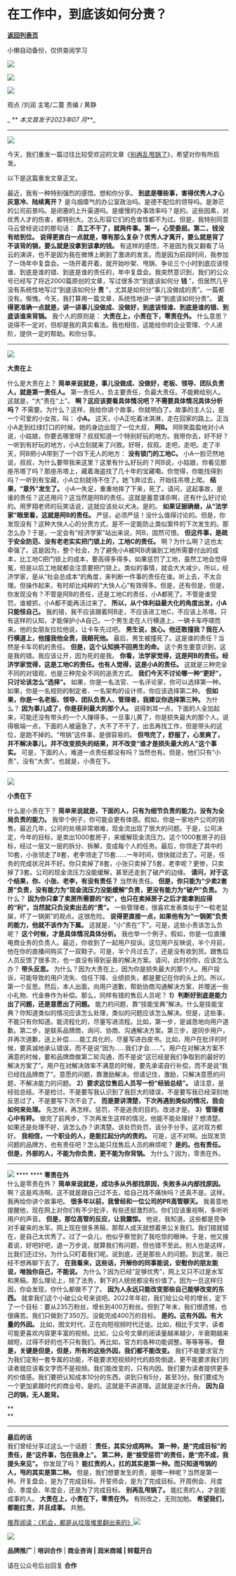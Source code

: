 # 在工作中，到底该如何分责？

[**返回列表页**](/gzh/刘润)

小懒自动备份，仅供查阅学习

![](https://mmbiz.qpic.cn/sz_mmbiz_jpg/Eia1pKbzLGbSZ57HPo7A5mhKzhKlg5Aok3X0IRy7oibLVF7JAbcXz1iago686lltde5Tnia1BGZlBqFymUYr1O4ibsg/640?wx_fmt=jpeg&wxfrom;=5&wx;_lazy=1&wx;_co=1)

![](https://mmbiz.qpic.cn/sz_mmbiz_jpg/Eia1pKbzLGbR0NhQvhyEAwEfBiaRhrxGiaFoGY6rGAxWNibdReA3EGfcKAVlME3wPEiba42k1vPsEPlRIIL3Hib3s2EA/640?wx_fmt=jpeg)

![](https://mmbiz.qpic.cn/sz_mmbiz_png/Eia1pKbzLGbQrmppBpTLmfvz0ic1lib0tib1zUIZfrsqGHibZP5cufpq3rlAhDmm7aEGveIjuxVhZDMrwGOvAp9uB3A/640?wx_fmt=png)

观点 /刘润 主笔/二蔓 责编 / 黄静

 _ ** _本文首发于2023年07_ _月_**_  

* * *

  

![](https://mmbiz.qpic.cn/sz_mmbiz_png/Eia1pKbzLGbQ2lP600v6XALulWwxkyLicicgQJBYfG0YTom4DXjWNHWJWiallou3776XVrbRGYXicK8KZEoBLyOaUAg/640?wx_fmt=png&wxfrom;=5&wx;_lazy=1&wx;_co=1)

今天，我们重发一篇过往比较受欢迎的文章《[别再乱甩锅了](https://mp.weixin.qq.com/s?__biz=MjM5NjM5MjQ4MQ==&mid=2651710637&idx=1&sn=89ebd3cef1b6d9e349fe9ae1fcb787bd&scene=21#wechat_redirect)》，希望对你有所启发。

以下是这篇重发文章正文。  
  

最近，我有一种特别强烈的感悟。想和你分享。 **到底是哪些事，害得优秀人才心灰意冷、陆续离开？**
是乌烟瘴气的办公室政治吗。是德不配位的领导吗。是渺茫的公司前景吗。是闭塞的上升渠道吗。是缓慢的办事效率吗？是的。这些因素，对优秀人才的伤害，都特别大。怎么形容它们的危害性都不为过。但是，我特别同意马云曾经说过的那句话：
**员工不干了，就两件事。第一，心受委屈。第二，钱没有给到位。**
**说得更直白一点就是，哪有那么复杂？优秀人才离开，要么就是背了不该背的锅，要么就是没拿到该拿的钱。**
有这样的感悟，不是因为我又翻看了马云的演讲，也不是因为我在微博上刷到了激进的发言。而是因为前段时间，我参加了一场年中复盘会。一场开着开着，就开始吵架、甩锅、争论三个小时到底应该怪谁、到底是谁的错、到底是谁的责任的，年中复盘会。我突然意识到，我们的公众号已经写了将近2000篇原创的文章，写过很多次“到底该如何分
**钱** ”，但居然几乎没有系统性地写过“到底该如何分 **责**
”，尤其是如何分“事儿没做成的责”。一篇都没有。惭愧。今天，我打算用一篇文章，系统性地讲一讲“到底该如何分责”。
**说得更准确一点就是，讲一讲事儿没做成、没做好，到底该怪谁、到底是谁的错、到底该谁来背锅。** 我个人的原则是： **大责在上，小责在下，零责在外。**
什么意思？说得不一定对，但却是我的真实看法。我也相信，这能给你的企业管理、个人进阶，提供一定的帮助。和你分享。

* * *

  

![](https://mmbiz.qpic.cn/sz_mmbiz_png/Eia1pKbzLGbQ2lP600v6XALulWwxkyLicicQkWsXkiaTw9CK00VSu2azJibI06Ywx67tKBPqgdK4KVMORGuzLwib0JLg/640?wx_fmt=png&wxfrom;=5&wx;_lazy=1&wx;_co=1)

 **大责在上**

  
什么是大责在上？ **简单来说就是，事儿没做成、没做好，老板、领导、团队负责人，就是第一责任人。**
第一责任人，负主要责任，负最大责任。不能赖给别人。这就是，“大”责在“上”。 **啊？这应该要看具体情况吧？不需要具体情况具体分析吗？**
不需要。为什么？这样，我给你讲个故事，你就明白了。故事的主人公，是一个可爱的小女孩，叫： **小A。**
这天，小A正吃着冰淇淋，走在回家的路上。正当小A走到红绿灯口的时候，她的身边出现了一位大叔， **阿B。**
阿B笑盈盈地对小A说，小姑娘，你要去哪里呀？叔叔知道一个特别好玩的地方。我带你去，好不好？一听到有好玩的地方，小A立刻就来了兴致。好呀，叔叔。走吧，走吧。走了半天，阿B把小A带到了一个四下无人的地方：
**没有锁门的工地C。**
小A一脸茫然地说，叔叔，为什么要带我来这里？这里有什么好玩的？阿B说，小姑娘，你看见那座吊塔了吗？那座吊塔上，藏着海盗找了几十年的宝藏嘞。你觉得，你能找得到吗？一听到有宝藏，小A立刻就待不住了。她飞奔过去，开始往吊塔上爬。
**结果，“意外”发生了。**
小A一失足，重重地摔了下来，死了。请问，这起事故，是谁的责任？这还用问？这当然是阿B的责任。这就是蓄意谋杀啊，还有什么好讨论的。用罗翔老师的玩笑话说，这就应该处以犬决。是的。
**如果证据确凿，从“法学家”眼里看，这就是阿B的责任。**
严惩，必须严惩！没什么值得讨论的。但是，你发现没有？这种大快人心的分责方式，是不一定能防止类似案件的下次发生的。那怎么办？于是，一定会有“经济学家”站出来说，阿B，固然可恨。
**但这件事，是疏于安全防范、没有老老实实把门锁上的，工地C的责任。**
啊？为什么啊？这也太牵强了。这是因为，整个社会，为了避免小A被阿B诱骗到工地所需要付出的成本，比工地C把门锁上的成本，要高得多得多。如果惩罚了工地，虽然工地会觉得冤，但是以后工地就都会注意要把门锁上。类似的事情，就会大大减少。所以，经济学家，是从“社会总成本”的角度，来判断一件事的责任在谁。听上去，不太合理。但操作起来，有时却比纯粹的“大快人心”有效得多。但是，还有但是，但是，你发现没有？不管是阿B的责任，还是工地C的责任，小A都死了。不管是谁受罚，谁被抓，小A都不能再活过来了。
**所以，从个体利益最大化的角度出发，小A只能怪自己。**
我的错，我不应该跟着阿B走，不应该进工地C，不应该上吊塔。只有这样的认知，才能保护小A自己。一个男生走在人行横道上，一辆卡车呼啸而来。他的女朋友拉拉他说，让卡车先过吧。
**男生说，放心。他还敢撞我？我在人行横道上，他撞我他全责，我赔死他。** 最后，男生被撞死了。这是谁的责任？当然是卡车司机的责任。
**但是，这个认知换不回男生的命。** 这个男生要意识到，这是我的错。我应该让开，因为死的是我。
**你看，法学家觉得，这是阿B的责任。经济学家觉得，这是工地C的责任。也有人觉得，这是小A的责任。**
这就是三种完全不同的对错观，也是三种完全不同的追责方式。 **我们今天不讨论哪一种“更好”，只讨论该怎么“选择”。**
如果，你是一名法官、一名评论家，你可以选择第一种。如果，你是一名规则的制定者、一名架构的设计师，你应该选择第二种。
**但如果，你是一名老板、领导、团队负责人、管理者，我建议你选择第三种。** 为什么？ **因为事儿成了，你是获利最大的那个人。**
说得刺耳一点，下面的人全加起来，可能还没有带头的一个人赚得多。一旦事儿黄了，你是损失最大的那个人。说得极端一点，下面的人被逼急了，大不了不干了，出去再找工作，但是带头的这位，是跑不掉的。“甩锅”这件事，是很容易的。
**但甩完了，舒服了，心里爽了，并不解决事儿，并不改变损失的结果，并不改变“谁才是损失最大的人”这个事实。**
可是，下面的人，难道一点责任都没有吗？当然也有。但是，他们只有“小责”，没有“大责”。也就是，小责在下。

* * *

  

![](https://mmbiz.qpic.cn/sz_mmbiz_png/Eia1pKbzLGbQ2lP600v6XALulWwxkyLicic9V0KaXYibNxOAibLiaO0KzH38x27E7jTXuZsAXISsZcKPY0xqAdkkBu8g/640?wx_fmt=png&wxfrom;=5&wx;_lazy=1&wx;_co=1)

 **小责在下**

  

什么是小责在下？ **简单来说就是，下面的人，只有为细节负责的能力，没有为全局负责的能力。**
我举个例子，你可能会更有体感。假如，你是一家地产公司的销售。最近几年，公司的处境非常艰难，现金流出现了很大的问题。于是，公司决定，今年的目标，是卖出1000套房子，来缓解现金流压力。这个1000套房子的目标，经过一层又一层的拆分、拆解，变成每个人的任务。最后，你领走了其中的10套，小张领走了8套，老李领走了15套......一年时间，很快就过去了。可是，任务的完成状况并不好。你只卖掉了8套，小张只卖掉了5套，老李呢？更惨，只卖掉了3套。公司的现金流压力没能缓解，甚至还走到了破产的边缘。
**请问，对于这个结果，你、小张、老李，有没有责任？** 当然有责任。
**但是，你只能为“少卖2套房”负责，没有能力为“现金流压力没能缓解”负责，更没有能力为“破产”负责。** 为什么？
**因为你只拿了卖房所需要的“权”，也只在卖掉房子之后才能拿到应得的“利”，当然就只负没卖出去的“责”。**
一些管理者，很喜欢发表类似于“一粒老鼠屎，坏了一锅粥”的观点。这很危险。 **说得更直接一点，如果他有为“一锅粥”负责的能力，他就不该作为下属。**
这就是，“小”责在“下”。可是，这些小责该怎么负呢？ **这个时候，才是具体情况具体分析。**
我也举一个例子。假如，你是一位直播电商业务的负责人。最近，你收到了一起用户投诉。这位用户反映说，半个月前，他在你的直播间购买了一双鞋子。可是，半个月过去了，还是没有收到货。跟售后人员反馈了很多次，也一直没有得到妥善的解决方案。请问，此时的你，应该怎么办？
**带头反思。**
为什么？因为大责在上，因为你是损失最大的那个人。用户投诉，可能导致的用户流失、信任下降、业绩损失，都是要记在你的头上的。所以，第一个反思。然后，本人出面，向用户道歉，帮助协商沟通解决方案，并赠送一些小礼物、代金券作为补偿。那么，同样有错的售后人员呢？
**1）判断好到底是能力出了问题，还是意愿出了问题。**
能力的问题，靠“技能宝典”解决。什么是技能宝典？你知道类似的情况应该怎么处理，类似的问题应该怎么解决。但是，这些事，不能只有你知道。能流程化的，尽量写进流程。比如，第一步，是诚恳地向用户道歉。第二步，是联系品牌商，询问、协商、沟通解决方案。第三步，是同步用户，并再次道歉，送上补偿......能工具化的，尽量写进白皮书。比如，用户在批评的时候，要真诚地承认错误，而不是说“因为......我们才会......”。用户在对解决方案不满意的时候，要和品牌商做第二轮沟通，而不是说“这已经是我们争取到的最好的解决方案了”。用户在对解决效率不满意的时候，要先承诺自行补偿，而不是说“我已经找品牌商了”。意愿的问题，靠激励解决。但请记住，激励，只解决意愿的问题，不解决能力的问题。
**2）要求这位售后人员写一份“经验总结”。**
请注意，是经验总结。不是检讨。不是要写我认识到了我巨大的错误，不是要写我已经深刻地反思过了，不是要写下次不会了。
**而是要讲清楚，下次再遇到类似的情况，我会如何来处理。** 先怎样，再怎样。惩罚，不是追责的目的。改进才是。 **3）管理者心中有秤。**
做完了前两步，下次再发生这样的情况，他能不能处理好？想清楚。如果还是处理不好，该怎么办？讲清楚。该处罚处罚，该分手分手。这对双方都好。
**我相信，一个职业的人，是能扛起分内的责的。** 可是，这不对啊。出现发货问题的品牌方，也有责任吧？怎么能只找售后人员的麻烦呢？
**是的。也有责任。但是，外部的人，不能为你负责，更不能为你背锅。** 为什么？因为，零责在外。  
  

* * *

  
![](https://mmbiz.qpic.cn/sz_mmbiz_png/Eia1pKbzLGbQ2lP600v6XALulWwxkyLicicjY4JpucWiaHNkofOzzP1LMFY762EjFjUEw0DllPFArwxgxDPK0oPHbw/640?wx_fmt=png&wxfrom;=5&wx;_lazy=1&wx;_co=1)
**** **** **零责在外**  
什么是零责在外？ **简单来说就是，成功多从外部找原因，失败多从内部找原因。**
啊？这是鸡汤啊。这不就是跟自己过不去，给自己找不痛快吗？还真不是。这样。我再给你讲个故事吧。 **很多年以前，我曾经和一位公司的PR高管聊天。**
我善意地提醒他，现在网上对你们有不少批评，有些还挺激烈的。你们应该重视啊，多听听用户的声音。 **但是，那位高管的反应，让我震惊。**
他说，我知道。这些都是竞争对手雇来的水军。网上现在很多黑稿，那帮人成天就想着黑公关我们。我们错就错在，是自己太优秀了。过了一会儿，他似乎察觉到了我吃惊的眼神。于是，他又接着说，好吧好吧，退一万步说，就算我们有问题，但也错不至此。别人也是这样，比我们还过分。为什么只盯着我们呢。说到底，还是那些人的问题。到这里，我已经不想再聊下去了。
**在我看来，这些话，开解你的同事能说，安慰你的朋友能说，唯独你自己，不能说。**
为什么？因为已经“足够优秀”，网上又只不过是水军和黑稿。那么理论上，除了法务，剩下的人统统都没有价值了。因为一旦这样归因，你会发现，你什么都做不了了。
**因为人永远只能改变那些自己能够改变的东西。**
就拿我们这个小破公众号来说吧。2022年年初，我们给公众号的增长，定下了一个目标：要从235万粉丝，增长到400万粉丝。但到了年末，我们很遗憾，也很痛苦。我们只做到了350万。没能完成400万的目标。
**是的。这有外因。有大量的外因。**
比如，图文时代，正在向短视频时代迁徙。比如，相比于文字，读者可能更喜欢内容更丰富的视频。比如，公众号文章的阅读量越来越少，半衰期越来越短，过得不好的也不只有我们。再比如，官方的各种功能调整。等等等等。
**但是，关键是但是，但是，所有的这些外因，我们都不能改变。**
我们不能要求官方为我们定制一套专属的功能，不能要求短视频时代的趋势倒退，更不能要求我们的读者就应该看文字而不是视频。我们能改变的，只有内因。我们要为读者提供更多的价值感。我们要把认知成本10分的东西，讲到只有5分，甚至3分。我们要成为一个更加紧跟时代的商业号。是的。这就是不讲道理。这就是逆水行舟。
**因为自己的锅，无人能背。**

 **  
**

* * *

  
 **最后的话**  
我们曾经分享过这么一个话题： **责任，其实分成两种。** **第一种，是“完成目标”的责任，是“这件事，包在我身上”。**
**第二种，是“接受惩罚”的责任，是“完不成，我提头来见”。** 你发现了吗？ **能扛责的人，扛的其实是第一种。而只知道甩锅的人，甩的其实是第二种。**
但是，我们想要发生的责，是哪一种呢？当然是第一种。开复盘会，是为了完成目标。开誓师会，是为了完成目标。开周例会、月度会、季度会、年度会，还是为了完成目标。
**别再乱甩锅了。** 能扛责的人，才是能成事的人。 **大责在上，小责在下，零责在外。** 有则改之，无则加勉。 **希望我们，都能扛责，并且成事。**
共勉。  
  
[](https://mp.weixin.qq.com/s?__biz=MjM5NjM5MjQ4MQ==&mid=2651722644&idx=2&sn=0dc135ebf201ed103c876ab6a6fed9b6&chksm=bd1348da8a64c1ccf00670714ae7241e06e6e0d458e37bb3406a7eabece4d408ce89c6e79e40&token=649233387&lang=zh_CN&scene=21#wechat_redirect)[推荐阅读：](https://mp.weixin.qq.com/s?__biz=MjM5NjM5MjQ4MQ==&mid=2651722702&idx=2&sn=1dbb69fc4e094cf169935147f48c5837&chksm=bd1348808a64c196a6bdb215d5d60ae8fdc52c5171ec8e28de29b7b98f401556ee15c3e90790&token=1072785952&lang=zh_CN&scene=21#wechat_redirect)[《机会，都是从垃圾堆里翻出来的》](https://mp.weixin.qq.com/s?__biz=MjM5NjM5MjQ4MQ==&mid=2651722702&idx=2&sn=1dbb69fc4e094cf169935147f48c5837&chksm=bd1348808a64c196a6bdb215d5d60ae8fdc52c5171ec8e28de29b7b98f401556ee15c3e90790&token=1072785952&lang=zh_CN&scene=21#wechat_redirect)[](https://mp.weixin.qq.com/s?__biz=MjM5NjM5MjQ4MQ==&mid=2651722644&idx=2&sn=0dc135ebf201ed103c876ab6a6fed9b6&chksm=bd1348da8a64c1ccf00670714ae7241e06e6e0d458e37bb3406a7eabece4d408ce89c6e79e40&token=649233387&lang=zh_CN&scene=21#wechat_redirect)![](https://mmbiz.qpic.cn/sz_mmbiz_png/Eia1pKbzLGbSTtbn8MqqpIVS11jgqHd15vVQTiaZokkiciaHt6EsTctYJibf8q9jeuKadrbMOcBQwx7XnHibIlyf30GQ/640?wx_fmt=png)

[![](https://mmbiz.qpic.cn/sz_mmbiz_gif/Eia1pKbzLGbQxYsViawEktETaUib1vhmSYzvj2c58BM38PBkGYa3jnsj45PhoRwlAic1QYWUEV7N6lTDZlzzes5h8g/640?wx_fmt=gif&wxfrom;=5&wx;_lazy=1&wx;_co=1)]()

 **品牌推广** | **培训合作** | **商业咨询 | 润米商城** **| 转载开白**

请在公众号后台回复 **合作**

